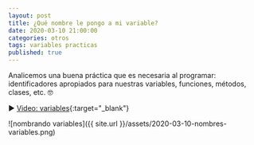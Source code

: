 ```yaml
---
layout: post
title: ¿Qué nombre le pongo a mi variable?
date: 2020-03-10 21:00:00
categories: otros
tags: variables practicas
published: true
---
```


Analicemos una buena práctica que es necesaria al programar: identificadores apropiados para nuestras variables, funciones, métodos, clases, etc. 🤓

▶️ [Video: variables](https://youtu.be/L9wEz8gJz-U){:target="_blank"}

![nombrando variables]({{ site.url }}/assets/2020-03-10-nombres-variables.png)
